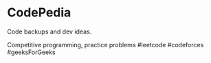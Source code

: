 # CodePedia
Code backups and dev ideas.

Competitive programming, practice problems
#leetcode #codeforces #geeksForGeeks
